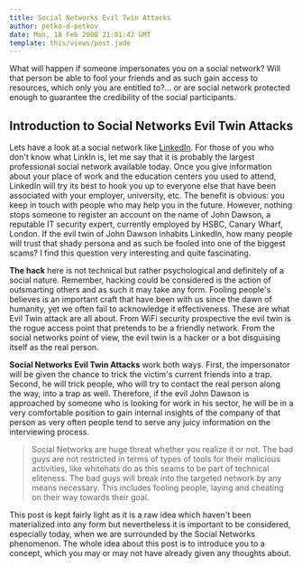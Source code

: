 ```yaml
---
title: Social Networks Evil Twin Attacks
author: petko-d-petkov
date: Mon, 18 Feb 2008 21:01:42 GMT
template: this/views/post.jade
---
```


What will happen if someone impersonates you on a social network? Will that person be able to fool your friends and as such gain access to resources, which only you are entitled to?... or are social network protected enough to guarantee the credibility of the social participants.

## Introduction to Social Networks Evil Twin Attacks

Lets have a look at a social network like [LinkedIn](http://www.linkedin.com/). For those of you who don't know what LinkIn is, let me say that it is probably the largest professional social network available today. Once you give information about your place of work and the education centers you used to attend, LinkedIn will try its best to hook you up to everyone else that have been associated with your employer, university, etc. The benefit is obvious: you keep in touch with people who may help you in the future. However, nothing stops someone to register an account on the name of John Dawson, a reputable IT security expert, currently employed by HSBC, Canary Wharf, London. If the evil twin of John Dawson inhabits LinkedIn, how many people will trust that shady persona and as such be fooled into one of the biggest scams? I find this question very interesting and quite fascinating.

**The hack** here is not technical but rather psychological and definitely of a social nature. Remember, hacking could be considered is the action of outsmarting others and as such it may take any form. Fooling people's believes is an important craft that have been with us since the dawn of humanity, yet we often fail to acknowledge it effectiveness. These are what Evil Twin attack are all about. From WiFi security prospective the evil twin is the rogue access point that pretends to be a friendly network. From the social networks point of view, the evil twin is a hacker or a bot disguising itself as the real person.

**Social Networks Evil Twin Attacks** work both ways. First, the impersonator will be given the chance to trick the victim's current friends into a trap. Second, he will trick people, who will try to contact the real person along the way, into a trap as well. Therefore, if the evil John Dawson is approached by someone who is looking for work in his sector, he will be in a very comfortable position to gain internal insights of the company of that person as very often people tend to serve any juicy information on the interviewing process.

> Social Networks are huge threat whether you realize it or not. The bad guys are not restricted in terms of types of tools for their malicious activities, like whitehats do as this seams to be part of technical eliteness. The bad guys will break into the targeted network by any means necessary. This includes fooling people, laying and cheating on their way towards their goal.

This post is kept fairly light as it is a raw idea which haven't been materialized into any form but nevertheless it is important to be considered, especially today, when we are surrounded by the Social Networks phenomenon. The whole idea about this post is to introduce you to a concept, which you may or may not have already given any thoughts about.
